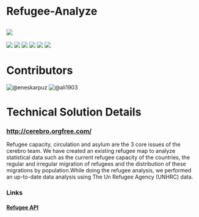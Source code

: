 # Refugee-Analyze
![](https://raw.githubusercontent.com/cerebrov/refugee-analyze/master/gif/ezgif.com-video-to-gif.gif)
--------------
![](https://img.shields.io/github/stars/pandao/editor.md.svg) ![](https://img.shields.io/github/forks/pandao/editor.md.svg) ![](https://img.shields.io/github/tag/pandao/editor.md.svg) ![](https://img.shields.io/github/release/pandao/editor.md.svg) ![](https://img.shields.io/github/issues/pandao/editor.md.svg) ![](https://img.shields.io/bower/v/editor.md.svg)

# Contributors 
![@eneskarpuz](https://github.com/eneskarpuz)
![@ali1903](https://github.com/ali1903)
# Technical Solution Details
### http://cerebro.orgfree.com/
Refugee capacity, circulation and asylum are the 3 core issues of the cerebro team. We have created an existing refugee map to analyze statistical data such as the current refugee capacity of the countries, the regular and irregular migration of refugees and the distribution of these migrations by population.While doing the refugee analysis, we performed an up-to-date data analysis using The Un Refugee Agency (UNHRC) data. 

### Links
#### [Refugee API](http://localhost/)
